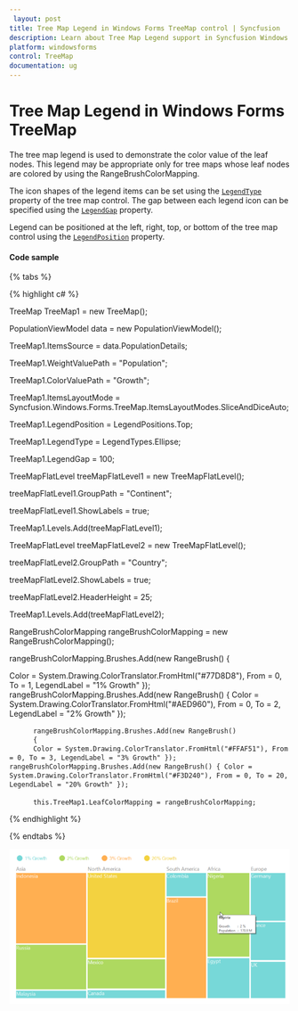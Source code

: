 ```yaml
---
 layout: post
title: Tree Map Legend in Windows Forms TreeMap control | Syncfusion
description: Learn about Tree Map Legend support in Syncfusion Windows Forms TreeMap control, its elements and more details.
platform: windowsforms
control: TreeMap 
documentation: ug
---
```


# Tree Map Legend in Windows Forms TreeMap

The tree map legend is used to demonstrate the color value of the leaf nodes. This legend may be appropriate only for tree maps whose leaf nodes are colored by using the RangeBrushColorMapping. 

The icon shapes of the legend items can be set using the [`LegendType`](https://help.syncfusion.com/cr/windowsforms/Syncfusion.Windows.Forms.TreeMap.LegendSettings.html#Syncfusion_Windows_Forms_TreeMap_LegendSettings_LegendType) property of the tree map control. The gap between each legend icon can be specified using the [`LegendGap`](https://help.syncfusion.com/cr/windowsforms/Syncfusion.Windows.Forms.TreeMap.LegendSettings.html#Syncfusion_Windows_Forms_TreeMap_LegendSettings_LegendGap) property.

Legend can be positioned at the left, right, top, or bottom of the tree map control using the [`LegendPosition`](https://help.syncfusion.com/cr/windowsforms/Syncfusion.Windows.Forms.TreeMap.LegendSettings.html#Syncfusion_Windows_Forms_TreeMap_LegendSettings_LegendPosition) property.

#### Code sample

{% tabs %}

{% highlight c# %} 

TreeMap TreeMap1 = new TreeMap();

PopulationViewModel data = new PopulationViewModel(); 

TreeMap1.ItemsSource = data.PopulationDetails;
   
TreeMap1.WeightValuePath = "Population";
     
TreeMap1.ColorValuePath = "Growth";  
    
TreeMap1.ItemsLayoutMode = Syncfusion.Windows.Forms.TreeMap.ItemsLayoutModes.SliceAndDiceAuto; 

TreeMap1.LegendPosition = LegendPositions.Top; 

TreeMap1.LegendType = LegendTypes.Ellipse; 
  
TreeMap1.LegendGap = 100;    

TreeMapFlatLevel treeMapFlatLevel1 = new TreeMapFlatLevel(); 

treeMapFlatLevel1.GroupPath = "Continent"; 
     
treeMapFlatLevel1.ShowLabels = true;   
      
TreeMap1.Levels.Add(treeMapFlatLevel1);  

TreeMapFlatLevel treeMapFlatLevel2 = new TreeMapFlatLevel(); 

treeMapFlatLevel2.GroupPath = "Country";  
    
treeMapFlatLevel2.ShowLabels = true;
       
treeMapFlatLevel2.HeaderHeight = 25;   
   
TreeMap1.Levels.Add(treeMapFlatLevel2);  

RangeBrushColorMapping rangeBrushColorMapping = new RangeBrushColorMapping();
  
rangeBrushColorMapping.Brushes.Add(new RangeBrush() { 

Color = System.Drawing.ColorTranslator.FromHtml("#77D8D8"), From = 0, To = 1, LegendLabel = "1% Growth" });  
          rangeBrushColorMapping.Brushes.Add(new RangeBrush() 
		  { 
		  Color = System.Drawing.ColorTranslator.FromHtml("#AED960"), From = 0, To = 2, LegendLabel = "2% Growth" });  

		  rangeBrushColorMapping.Brushes.Add(new RangeBrush() 
		  { 
		  Color = System.Drawing.ColorTranslator.FromHtml("#FFAF51"), From = 0, To = 3, LegendLabel = "3% Growth" });            rangeBrushColorMapping.Brushes.Add(new RangeBrush() { Color = System.Drawing.ColorTranslator.FromHtml("#F3D240"), From = 0, To = 20, LegendLabel = "20% Growth" });    

		  this.TreeMap1.LeafColorMapping = rangeBrushColorMapping;

{% endhighlight %}

{% endtabs %}

![Features_img11](Features_images/Features_img11.png)
